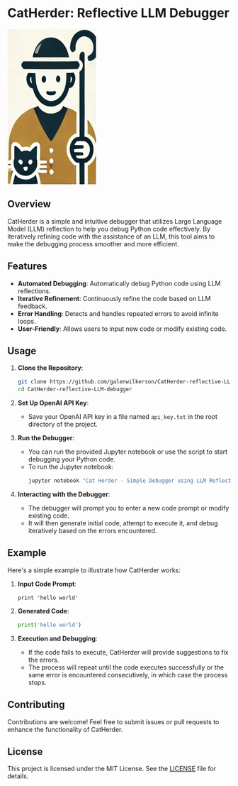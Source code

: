 # CatHerder: Reflective LLM Debugger

<img src="cat_herder.png" alt="CatHerder Debugger" width="200" height="350">

## Overview

CatHerder is a simple and intuitive debugger that utilizes Large Language Model (LLM) reflection to help you debug Python code effectively. By iteratively refining code with the assistance of an LLM, this tool aims to make the debugging process smoother and more efficient.

## Features

- **Automated Debugging**: Automatically debug Python code using LLM reflections.
- **Iterative Refinement**: Continuously refine the code based on LLM feedback.
- **Error Handling**: Detects and handles repeated errors to avoid infinite loops.
- **User-Friendly**: Allows users to input new code or modify existing code.

## Usage

1. **Clone the Repository**:
    ```bash
    git clone https://github.com/galenwilkerson/CatHerder-reflective-LLM-debugger.git
    cd CatHerder-reflective-LLM-debugger
    ```

2. **Set Up OpenAI API Key**:
    - Save your OpenAI API key in a file named `api_key.txt` in the root directory of the project.

3. **Run the Debugger**:
    - You can run the provided Jupyter notebook or use the script to start debugging your Python code.
    - To run the Jupyter notebook:
      ```bash
      jupyter notebook "Cat Herder - Simple Debugger using LLM Reflection.ipynb"
      ```

4. **Interacting with the Debugger**:
    - The debugger will prompt you to enter a new code prompt or modify existing code.
    - It will then generate initial code, attempt to execute it, and debug iteratively based on the errors encountered.

## Example

Here's a simple example to illustrate how CatHerder works:

1. **Input Code Prompt**:
    ```
    print 'hello world'
    ```

2. **Generated Code**:
    ```python
    print('hello world')
    ```

3. **Execution and Debugging**:
    - If the code fails to execute, CatHerder will provide suggestions to fix the errors.
    - The process will repeat until the code executes successfully or the same error is encountered consecutively, in which case the process stops.

## Contributing

Contributions are welcome! Feel free to submit issues or pull requests to enhance the functionality of CatHerder.

## License

This project is licensed under the MIT License. See the [LICENSE](LICENSE) file for details.
